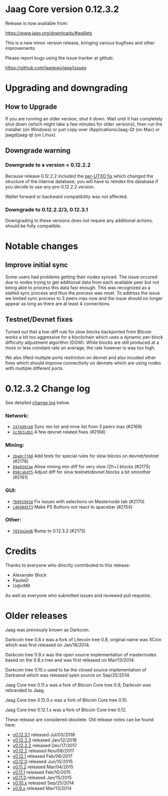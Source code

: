 Jaag Core version 0.12.3.2
==========================

Release is now available from:

  <https://www.jaag.org/downloads/#wallets>

This is a new minor version release, bringing various bugfixes and other
improvements.

Please report bugs using the issue tracker at github:

  <https://github.com/jaagpay/jaag/issues>


Upgrading and downgrading
=========================

How to Upgrade
--------------

If you are running an older version, shut it down. Wait until it has completely
shut down (which might take a few minutes for older versions), then run the
installer (on Windows) or just copy over /Applications/Jaag-Qt (on Mac) or
jaagd/jaag-qt (on Linux).

Downgrade warning
-----------------

### Downgrade to a version < 0.12.2.2

Because release 0.12.2.2 included the [per-UTXO fix](release-notes/jaag/release-notes-0.12.2.2.md#per-utxo-fix)
which changed the structure of the internal database, you will have to reindex
the database if you decide to use any pre-0.12.2.2 version.

Wallet forward or backward compatibility was not affected.

### Downgrade to 0.12.2.2/3, 0.12.3.1

Downgrading to these versions does not require any additional actions, should be
fully compatible.


Notable changes
===============

Improve initial sync
--------------------

Some users had problems getting their nodes synced. The issue occured due to nodes trying to
get additional data from each available peer but not being able to process this data fast enough.
This was recognized as a stalled sync process and thus the process was reset. To address the issue
we limited sync process to 3 peers max now and the issue should no longer appear as long as there
are at least 4 connections.

Testnet/Devnet fixes
--------------------

Turned out that a low-diff rule for slow blocks backported from Bitcoin works a bit too aggressive for
a blockchain which uses a dynamic per-block difficulty adjustment algorithm (DGW). While blocks are still
produced at a more or less constant rate on average, the rate however is way too high.

We also lifted multiple ports restriction on devnet and also incuded other fixes which should improve
connectivity on devnets which are using nodes with multiple different ports.


0.12.3.2 Change log
===================

See detailed [change log](https://github.com/jaagpay/jaag/compare/v0.12.3.1...jaagpay:v0.12.3.2) below.

### Network:
- [`2474d9cb8`](https://github.com/jaagpay/jaag/commit/2474d9cb8) Sync mn list and mnw list from 3 peers max (#2169)
- [`2c303cdb1`](https://github.com/jaagpay/jaag/commit/2c303cdb1) A few devnet related fixes (#2168)

### Mining:
- [`2ba0c7760`](https://github.com/jaagpay/jaag/commit/2ba0c7760) Add tests for special rules for slow blocks on devnet/testnet (#2176)
- [`b9a83d2ae`](https://github.com/jaagpay/jaag/commit/b9a83d2ae) Allow mining min diff for very slow (2h+) blocks (#2175)
- [`050cabdf5`](https://github.com/jaagpay/jaag/commit/050cabdf5) Adjust diff for slow testnet/devnet blocks a bit smoother (#2161)

### GUI:
- [`7b9919d18`](https://github.com/jaagpay/jaag/commit/7b9919d18) Fix issues with selections on Masternode tab (#2170)
- [`c4698d5f3`](https://github.com/jaagpay/jaag/commit/c4698d5f3) Make PS Buttons not react to spacebar (#2154)

### Other:
- [`f833e2ed6`](https://github.com/jaagpay/jaag/commit/f833e2ed6) Bump to 0.12.3.2 (#2173)


Credits
=======

Thanks to everyone who directly contributed to this release:

- Alexander Block
- PaulieD
- UdjinM6

As well as everyone who submitted issues and reviewed pull requests.


Older releases
==============

Jaag was previously known as Darkcoin.

Darkcoin tree 0.8.x was a fork of Litecoin tree 0.8, original name was XCoin
which was first released on Jan/18/2014.

Darkcoin tree 0.9.x was the open source implementation of masternodes based on
the 0.8.x tree and was first released on Mar/13/2014.

Darkcoin tree 0.10.x used to be the closed source implementation of Darksend
which was released open source on Sep/25/2014.

Jaag Core tree 0.11.x was a fork of Bitcoin Core tree 0.9,
Darkcoin was rebranded to Jaag.

Jaag Core tree 0.12.0.x was a fork of Bitcoin Core tree 0.10.

Jaag Core tree 0.12.1.x was a fork of Bitcoin Core tree 0.12.

These release are considered obsolete. Old release notes can be found here:

- [v0.12.3.1](https://github.com/jaagpay/jaag/blob/master/doc/release-notes/jaag/release-notes-0.12.3.1.md) released Jul/03/2018
- [v0.12.2.3](https://github.com/jaagpay/jaag/blob/master/doc/release-notes/jaag/release-notes-0.12.2.3.md) released Jan/12/2018
- [v0.12.2.2](https://github.com/jaagpay/jaag/blob/master/doc/release-notes/jaag/release-notes-0.12.2.2.md) released Dec/17/2017
- [v0.12.2](https://github.com/jaagpay/jaag/blob/master/doc/release-notes/jaag/release-notes-0.12.2.md) released Nov/08/2017
- [v0.12.1](https://github.com/jaagpay/jaag/blob/master/doc/release-notes/jaag/release-notes-0.12.1.md) released Feb/06/2017
- [v0.12.0](https://github.com/jaagpay/jaag/blob/master/doc/release-notes/jaag/release-notes-0.12.0.md) released Jun/15/2015
- [v0.11.2](https://github.com/jaagpay/jaag/blob/master/doc/release-notes/jaag/release-notes-0.11.2.md) released Mar/04/2015
- [v0.11.1](https://github.com/jaagpay/jaag/blob/master/doc/release-notes/jaag/release-notes-0.11.1.md) released Feb/10/2015
- [v0.11.0](https://github.com/jaagpay/jaag/blob/master/doc/release-notes/jaag/release-notes-0.11.0.md) released Jan/15/2015
- [v0.10.x](https://github.com/jaagpay/jaag/blob/master/doc/release-notes/jaag/release-notes-0.10.0.md) released Sep/25/2014
- [v0.9.x](https://github.com/jaagpay/jaag/blob/master/doc/release-notes/jaag/release-notes-0.9.0.md) released Mar/13/2014

